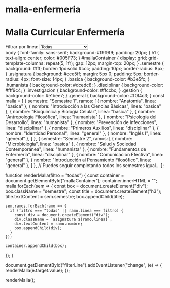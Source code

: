 # malla-enfermeria
<!DOCTYPE html>
<html lang="es">
<head>
  <meta charset="UTF-8">
  <title>Malla Enfermería - Finis Terrae</title>
  <link rel="stylesheet" href="style.css">
</head>
<body>
  <h1>Malla Curricular Enfermería</h1>
  <div id="filters">
    <label>Filtrar por línea:</label>
    <select id="filterLine">
      <option value="todas">Todas</option>
      <option value="basica">Formación Básica</option>
      <option value="humanista">Formación Humanista</option>
      <option value="disciplinar">Formación Disciplinar</option>
      <option value="investigacion">Investigación</option>
      <option value="gestion">Gestión e Informática</option>
      <option value="general">Formación General</option>
    </select>
  </div>

  <div id="mallaContainer"></div>

  <script src="script.js"></script>
</body>
</html>
body {
  font-family: sans-serif;
  background: #f9f9f9;
  padding: 20px;
}
h1 {
  text-align: center;
  color: #005F73;
}
#mallaContainer {
  display: grid;
  grid-template-columns: repeat(5, 1fr);
  gap: 12px;
  margin-top: 20px;
}
.semestre {
  background: #fff;
  border: 1px solid #ccc;
  padding: 10px;
  border-radius: 8px;
}
.asignatura {
  background: #cce5ff;
  margin: 5px 0;
  padding: 5px;
  border-radius: 4px;
  font-size: 14px;
}
.basica { background-color: #b3e5fc; }
.humanista { background-color: #dcedc8; }
.disciplinar { background-color: #fff9c4; }
.investigacion { background-color: #ffccbc; }
.gestion { background-color: #e1bee7; }
.general { background-color: #f0f4c3; }
const malla = [
  {
    semestre: "Semestre 1",
    ramos: [
      { nombre: "Anatomía", linea: "basica" },
      { nombre: "Introducción a las Ciencias Básicas", linea: "basica" },
      { nombre: "Bioquímica y Biología Celular", linea: "basica" },
      { nombre: "Antropología Filosófica", linea: "humanista" },
      { nombre: "Psicología del Desarrollo", linea: "humanista" },
      { nombre: "Prevención de Infecciones", linea: "disciplinar" },
      { nombre: "Primeros Auxilios", linea: "disciplinar" },
      { nombre: "Identidad Personal", linea: "general" },
      { nombre: "Inglés I", linea: "general" },
    ]
  },
  {
    semestre: "Semestre 2",
    ramos: [
      { nombre: "Microbiología", linea: "basica" },
      { nombre: "Salud y Sociedad Contemporánea", linea: "humanista" },
      { nombre: "Fundamentos de Enfermería", linea: "disciplinar" },
      { nombre: "Comunicación Efectiva", linea: "general" },
      { nombre: "Introducción al Pensamiento Filosófico", linea: "general" },
    ]
  },
  // Puedes seguir completando todos los semestres igual...
];

function renderMalla(filtro = "todas") {
  const container = document.getElementById("mallaContainer");
  container.innerHTML = "";
  malla.forEach(sem => {
    const box = document.createElement("div");
    box.className = "semestre";
    const title = document.createElement("h3");
    title.textContent = sem.semestre;
    box.appendChild(title);

    sem.ramos.forEach(ramo => {
      if (filtro === "todas" || ramo.linea === filtro) {
        const div = document.createElement("div");
        div.className = `asignatura ${ramo.linea}`;
        div.textContent = ramo.nombre;
        box.appendChild(div);
      }
    });

    container.appendChild(box);
  });
}

document.getElementById("filterLine").addEventListener("change", (e) => {
  renderMalla(e.target.value);
});

renderMalla();
